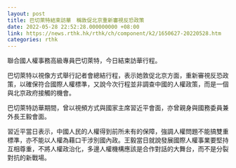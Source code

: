 ```yaml
---
layout: post
title: 巴切萊特結束訪華　稱敦促北京重新審視反恐政策
date: 2022-05-28 22:52:28.000000000 +08:00
link: https://news.rthk.hk/rthk/ch/component/k2/1650627-20220528.htm
categories: rthk
---
```


聯合國人權事務高級專員巴切萊特，今日結束訪華行程。

巴切萊特以視像方式舉行記者會總結行程，表示她敦促北京方面，重新審視反恐政策，以確保符合國際人權標準，又說今次行程並非調查中國的人權政策，而是一個與北京政府接觸的機會。

巴切萊特訪華期間，曾以視頻方式與國家主席習近平會面，亦曾親身與國務委員兼外長王毅會面。

習近平當日表示，中國人民的人權得到前所未有的保障，強調人權問題不能搞雙重標準，亦不能以人權為藉口干涉別國內政。王毅當日就說發展國際人權事業要堅持互相尊重，不將人權政治化，多邊人權機構應該是合作對話的大舞台，而不是分裂對抗的新戰場。
